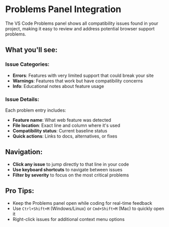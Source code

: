 # Problems Panel Integration

The VS Code Problems panel shows all compatibility issues found in your project, making it easy to review and address potential browser support problems.

## What you'll see:

### Issue Categories:
- **Errors**: Features with very limited support that could break your site
- **Warnings**: Features that work but have compatibility concerns  
- **Info**: Educational notes about feature usage

### Issue Details:
Each problem entry includes:
- **Feature name**: What web feature was detected
- **File location**: Exact line and column where it's used
- **Compatibility status**: Current baseline status
- **Quick actions**: Links to docs, alternatives, or fixes

## Navigation:
- **Click any issue** to jump directly to that line in your code
- **Use keyboard shortcuts** to navigate between issues
- **Filter by severity** to focus on the most critical problems

## Pro Tips:
- Keep the Problems panel open while coding for real-time feedback
- Use `Ctrl+Shift+M` (Windows/Linux) or `Cmd+Shift+M` (Mac) to quickly open it
- Right-click issues for additional context menu options